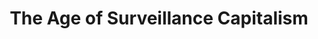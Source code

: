 ---
title: "The Age of Surveillance Capitalism"
authors:
    - "Shoshana Zuboff"
categories: 
    - "economy"
    - "politics"
link: "https://profilebooks.com/the-age-of-surveillance-capitalism.html"
---
